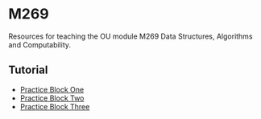 # M269

Resources for teaching the OU module M269 Data Structures, Algorithms
and Computability.

## Tutorial

+ [Practice Block One](./tutorials/practice-block-one/)
+ [Practice Block Two](./tutorials/practice-block-two/)
+ [Practice Block Three](./tutorials/practice-block-three/)

